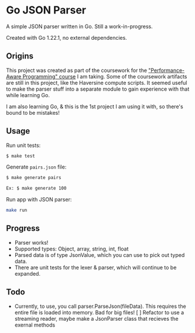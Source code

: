 # Go JSON Parser

A simple JSON parser written in Go. Still a work-in-progress.

Created with Go 1.22.1, no external dependencies.

## Origins

This project was created as part of the coursework for the ["Performance-Aware Programming" course](https://www.computerenhance.com/p/table-of-contents) I am taking. Some of the coursework artifacts are still in this project, like the Haversine compute scripts. It seemed useful to make the parser stuff into a separate module to gain experience with that while learning Go.

I am also learning Go, & this is the 1st project I am using it with, so there's bound to be mistakes!

## Usage

Run unit tests:

```sh
$ make test
```

Generate `pairs.json` file:
```sh
$ make generate pairs

Ex: $ make generate 100
```

Run app with JSON parser:
```sh
make run
```


## Progress

- Parser works!
- Supported types: Object, array, string, int, float
- Parsed data is of type JsonValue, which you can use to pick out typed data.
- There are unit tests for the lexer & parser, which will continue to be expanded.

## Todo

- Currently, to use, you call parser.ParseJson(fileData). This requires the entire file is loaded into memory. Bad for big files!
	[ ] Refactor to use a streaming reader, maybe make a JsonParser class that recieves the exernal methods
